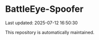 # BattleEye-Spoofer

Last updated: 2025-07-12 16:50:30

This repository is automatically maintained.
